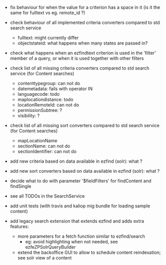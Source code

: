 * fix behaviour for when the value for a criterion has a space in it (is it the same for fulltext vs eg. remote_id ?)

* check behaviour of all implemented criteria converters compared to std search service
  - fulltext: might currently differ
  - objectstateid: what happens when many states are passed in?

* check what happens when an ezfindtext criterion is used in the 'filter' member of a query, or when it is used together
  with other filters 

* check list of all missing criteria converters compared to std search service (for Content searches)
  - contenttypegroup: can not do
  - datemetadata: fails with operator IN
  - languagecode: todo
  - maplocationdistance: todo
  - locationRemoteId: can not do
  - permissionSubtree: ?
  - visibility: ?

* check list of all missing sort converters compared to std search service (for Content searches)
  - mapLocationName
  - sectionName: can not do
  - sectionIdentifier: can not do

* add new criteria based on data available in ezfind (solr): what ?

* add new sort converters based on data available in ezfind (solr): what ?

* decide what to do with parameter '$fieldFilters' for findContent and findSingle

* see all TODOs in the SearchService

* add unit tests (with travis and kaliop mig bundle for loading sample content) 

* add legacy search extension that extends ezfind and adds extra features:
    + more parameters for a fetch function similar to ezfind/search
        - eg: avoid highlighting when not needed, see ezfeZPSolrQueryBuilder
    + extend the backoffice GUI to allow to schedule content reindexation; see solr view of a content
